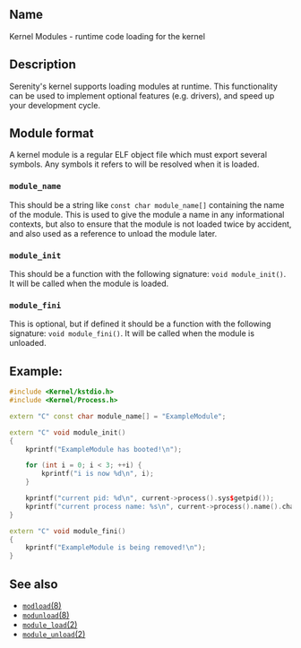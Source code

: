## Name

Kernel Modules - runtime code loading for the kernel

## Description

Serenity's kernel supports loading modules at runtime. This functionality can
be used to implement optional features (e.g. drivers), and speed up your
development cycle.

## Module format

A kernel module is a regular ELF object file which must export several
symbols. Any symbols it refers to will be resolved when it is loaded.

### `module_name`

This should be a string like `const char module_name[]` containing the name of
the module. This is used to give the module a name in any informational
contexts, but also to ensure that the module is not loaded twice by accident,
and also used as a reference to unload the module later.

### `module_init`

This should be a function with the following signature: `void module_init()`.
It will be called when the module is loaded.

### `module_fini`

This is optional, but if defined it should be a function with the following
signature: `void module_fini()`. It will be called when the module is
unloaded.

## Example:

```c++
#include <Kernel/kstdio.h>
#include <Kernel/Process.h>

extern "C" const char module_name[] = "ExampleModule";

extern "C" void module_init()
{
    kprintf("ExampleModule has booted!\n");

    for (int i = 0; i < 3; ++i) {
        kprintf("i is now %d\n", i);
    }

    kprintf("current pid: %d\n", current->process().sys$getpid());
    kprintf("current process name: %s\n", current->process().name().characters());
}

extern "C" void module_fini()
{
    kprintf("ExampleModule is being removed!\n");
}
```

## See also

* [`modload`(8)](../man8/modload.md)
* [`modunload`(8)](../man8/modunload.md)
* [`module_load`(2)](../man2/module_load.md)
* [`module_unload`(2)](../man2/module_unload.md)
